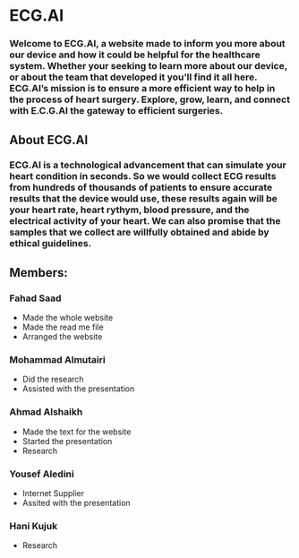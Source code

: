 # ECG.AI
### Welcome to ECG.AI, a website made to inform you more about our device and how it could be helpful for the healthcare system. Whether your seeking to learn more about our device, or about the team that developed it you’ll find it all here. ECG.AI’s mission is to ensure a more efficient way to help in the process of heart surgery. Explore, grow, learn, and connect with E.C.G.AI the gateway to efficient surgeries. 
## About ECG.AI
### ECG.AI is a technological advancement that can simulate your heart condition in seconds. So we would collect ECG results from hundreds of thousands of patients to ensure accurate results that the device would use, these results again will be your heart rate, heart rythym, blood pressure, and the electrical activity of your heart. We can also promise that the samples that we collect are willfully obtained and abide by ethical guidelines.
## Members:
### Fahad Saad
- Made the whole website
- Made the read me file
- Arranged the website
### Mohammad Almutairi
- Did the research
- Assisted with the presentation
### Ahmad Alshaikh
- Made the text for the website
- Started the presentation
- Research
### Yousef Aledini
- Internet Supplier
- Assited with the presentation
### Hani Kujuk
- Research

